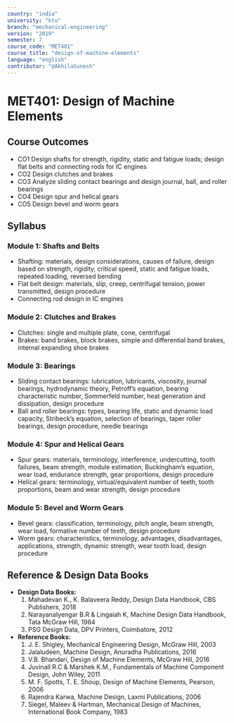 ```yaml
---
country: "india"
university: "ktu"
branch: "mechanical-engineering"
version: "2019"
semester: 7
course_code: "MET401"
course_title: "design-of-machine-elements"
language: "english"
contributor: "@AkhilaSunesh"
---
```

# MET401: Design of Machine Elements

## Course Outcomes
* CO1 Design shafts for strength, rigidity, static and fatigue loads; design flat belts and connecting rods for IC engines  
* CO2 Design clutches and brakes  
* CO3 Analyze sliding contact bearings and design journal, ball, and roller bearings  
* CO4 Design spur and helical gears  
* CO5 Design bevel and worm gears  

## Syllabus

### Module 1: Shafts and Belts
* Shafting: materials, design considerations, causes of failure, design based on strength, rigidity, critical speed, static and fatigue loads, repeated loading, reversed bending  
* Flat belt design: materials, slip, creep, centrifugal tension, power transmitted, design procedure  
* Connecting rod design in IC engines  

### Module 2: Clutches and Brakes
* Clutches: single and multiple plate, cone, centrifugal  
* Brakes: band brakes, block brakes, simple and differential band brakes, internal expanding shoe brakes  

### Module 3: Bearings
* Sliding contact bearings: lubrication, lubricants, viscosity, journal bearings, hydrodynamic theory, Petroff’s equation, bearing characteristic number, Sommerfeld number, heat generation and dissipation, design procedure  
* Ball and roller bearings: types, bearing life, static and dynamic load capacity, Stribeck’s equation, selection of bearings, taper roller bearings, design procedure, needle bearings  

### Module 4: Spur and Helical Gears
* Spur gears: materials, terminology, interference, undercutting, tooth failures, beam strength, module estimation, Buckingham’s equation, wear load, endurance strength, gear proportions, design procedure  
* Helical gears: terminology, virtual/equivalent number of teeth, tooth proportions, beam and wear strength, design procedure  

### Module 5: Bevel and Worm Gears
* Bevel gears: classification, terminology, pitch angle, beam strength, wear load, formative number of teeth, design procedure  
* Worm gears: characteristics, terminology, advantages, disadvantages, applications, strength, dynamic strength, wear tooth load, design procedure  

## Reference & Design Data Books
* **Design Data Books:**  
  1. Mahadevan K., K. Balaveera Reddy, Design Data Handbook, CBS Publishers, 2018  
  2. NarayanaIyengar B.R & Lingaiah K, Machine Design Data Handbook, Tata McGraw Hill, 1984  
  3. PSG Design Data, DPV Printers, Coimbatore, 2012  
* **Reference Books:**  
  1. J. E. Shigley, Mechanical Engineering Design, McGraw Hill, 2003  
  2. Jalaludeen, Machine Design, Anuradha Publications, 2016  
  3. V.B. Bhandari, Design of Machine Elements, McGraw Hill, 2016  
  4. Juvinall R.C & Marshek K.M., Fundamentals of Machine Component Design, John Wiley, 2011  
  5. M. F. Spotts, T. E. Shoup, Design of Machine Elements, Pearson, 2006  
  6. Rajendra Karwa, Machine Design, Laxmi Publications, 2006  
  7. Siegel, Maleev & Hartman, Mechanical Design of Machines, International Book Company, 1983
